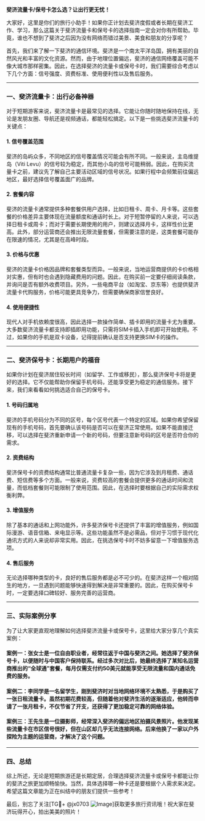 **斐济流量卡/保号卡怎么选？让出行更无忧！**

大家好，这里是你们的旅行小助手！如果你正计划去斐济度假或者长期在斐济工作、学习，那么这篇关于斐济流量卡和保号卡的选择指南一定会对你有所帮助。毕竟，谁也不想到了斐济之后因为没有网络而错过美景、美食和朋友的分享呢？

首先，我们来了解一下斐济的通信环境。斐济是一个南太平洋岛国，拥有美丽的自然风光和丰富的文化资源。然而，由于地理位置偏远，斐济的通信网络覆盖可能不像大城市那样密集。因此，在选择斐济的流量卡或保号卡时，我们需要综合考虑以下几个方面：信号强度、资费标准、使用便利性以及售后服务。

---

### 一、斐济流量卡：出行必备神器

对于短期游客来说，斐济流量卡是最常见的选择。它能让你随时随地保持在线，无论是发朋友圈、导航还是视频通话，都能轻松搞定。以下是一些挑选斐济流量卡的关键点：

#### 1. **信号覆盖范围**
斐济的岛屿众多，不同地区的信号覆盖情况可能会有所不同。一般来说，主岛维提岛（Viti Levu）的信号较为稳定，而其他小岛的信号可能稍弱。因此，在购买流量卡之前，建议先了解自己主要活动区域的信号状况。如果行程中会频繁前往偏远地区，最好选择信号覆盖面广的品牌。

#### 2. **套餐内容**
斐济的流量卡通常提供多种套餐供用户选择，比如日租卡、周卡、月卡等。这些套餐的价格差异主要体现在流量额度和通话时长上。对于短暂停留的人来说，可以选择日租卡或周卡；而对于需要长期使用的用户，则建议选择月卡，这样性价比更高。此外，部分运营商还会推出无限流量套餐，但需要注意的是，这类套餐可能存在限速的情况，尤其是在高峰时段。

#### 3. **价格与优惠**
斐济的流量卡价格因品牌和套餐类型而异。一般来说，当地运营商提供的卡价格相对实惠，但有时也会遇到隐藏费用的问题。因此，在购买前一定要仔细阅读条款，并询问是否有额外收费项目。另外，一些电商平台（如淘宝、京东等）也提供斐济流量卡代购服务，价格可能更具竞争力，但需要确保商家信誉良好。

#### 4. **使用便捷性**
现代人对手机依赖度很高，因此选择一款操作简单、插卡即用的流量卡尤为重要。大多数斐济流量卡都支持即插即用功能，只需将SIM卡插入手机即可开始使用。不过，如果你的手机是双卡设备，记得提前确认是否支持更换SIM卡的操作。

---

### 二、斐济保号卡：长期用户的福音

如果你计划在斐济居住较长时间（如留学、工作或移民），那么斐济保号卡将是更好的选择。它不仅能帮助你保留手机号码，还能享受更为稳定的通信服务。接下来，我们来看看如何挑选适合自己的保号卡。

#### 1. **号码归属地**
斐济的手机号码分为不同的区号，每个区号代表一个特定的区域。如果你希望保留现有的手机号码，首先要确认该号码是否可以在斐济正常使用。如果不能直接迁移，可以选择在斐济重新申请一个新的号码，但要注意新号码的区号是否符合你的需求。

#### 2. **资费结构**
斐济保号卡的资费结构通常比普通流量卡复杂一些，因为它涉及到月租费、通话费、短信费等多个方面。一般来说，资费较高的套餐会提供更多的通话时间和流量，而低档套餐则可能限制了使用范围。因此，在选择时要根据自己的实际需求权衡利弊。

#### 3. **增值服务**
除了基本的通话和上网功能外，许多斐济保号卡还提供了丰富的增值服务，例如国际漫游、语音信箱、来电显示等。这些功能虽然不是必需品，但对于习惯于现代化通讯方式的人来说却非常实用。因此，在挑选保号卡时不妨多留意一下增值服务选项。

#### 4. **售后服务**
无论选择哪种类型的卡，良好的售后服务都是必不可少的。在斐济这样一个相对陌生的地方，一旦遇到问题能够快速得到解决是非常重要的。因此，在购买保号卡时，一定要选择口碑较好、服务完善的运营商。

---

### 三、实际案例分享

为了让大家更直观地理解如何选择斐济流量卡或保号卡，这里给大家分享几个真实案例：

#### 案例一：张女士是一位自由职业者，经常往返于中国与斐济之间。她选择了斐济保号卡，以便随时与中国客户保持联系。经过多次对比后，她最终选择了某知名运营商推出的“全球通”套餐，每月仅需支付约50美元就能享受无限流量和国内通话免费的服务。

#### 案例二：李同学是一名留学生，刚到斐济时对当地网络环境不太熟悉，于是购买了一张日租流量卡。虽然初期花费较高，但随着他对斐济生活的逐渐适应，他转而申请了一张月租卡，不仅节省了开支，还获得了更加稳定可靠的网络体验。

#### 案例三：王先生是一位摄影师，经常深入斐济的偏远地区拍摄风景照片。他发现某些流量卡在市区信号很好，但在山区却几乎无法连接网络。后来他换了一家以户外探险为主题的运营商，才解决了这个问题。

---

### 四、总结

综上所述，无论是短期旅游还是长期定居，合理选择斐济流量卡或保号卡都能让你的斐济之旅更加顺畅愉快。当然，具体选择哪一种卡还是要根据个人需求来决定。希望这篇文章能为正在纠结中的朋友们提供一些参考！

最后，别忘了关注[TG💪+ @jx0703 ![Image](https://github.com/user-attachments/assets/dbca1d08-cadb-493c-b0ec-ad6f7a83f270)]获取更多旅行资讯哦！祝大家在斐济玩得开心，拍出美美的照片！
